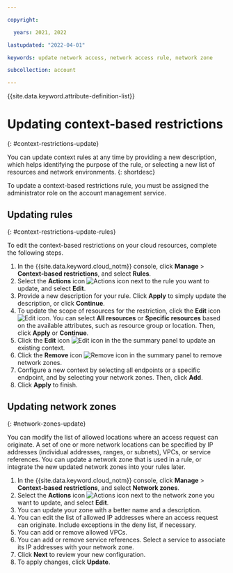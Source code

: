 ```yaml
---

copyright:

  years: 2021, 2022

lastupdated: "2022-04-01"

keywords: update network access, network access rule, network zone

subcollection: account

---
```


{{site.data.keyword.attribute-definition-list}}

# Updating context-based restrictions
{: #context-restrictions-update}

You can update context rules at any time by providing a new description, which helps identifying the purpose of the rule, or selecting a new list of resources and network environments.
{: shortdesc}

To update a context-based restrictions rule, you must be assigned the administrator role on the account management service.

## Updating rules
{: #context-restrictions-update-rules}

To edit the context-based restrictions on your cloud resources, complete the following steps.

1. In the {{site.data.keyword.cloud_notm}} console, click **Manage** > **Context-based restrictions**, and select **Rules**.
2. Select the **Actions** icon ![Actions icon](../icons/action-menu-icon.svg "Actions") next to the rule you want to update, and select **Edit**.
3. Provide a new description for your rule. Click **Apply** to simply update the description, or click **Continue**.
4. To update the scope of resources for the restriction, click the **Edit** icon ![Edit icon](../icons/edit-tagging.svg "Edit"). You can select **All resources** or **Specific resources** based on the available attributes, such as resource group or location. Then, click **Apply** or **Continue**.
5. Click the **Edit** icon ![Edit icon](../icons/edit-tagging.svg "Edit") in the the summary panel to update an existing context.
6. Click the **Remove** icon ![Remove icon](../icons/delete.svg "Remove") in the summary panel to remove network zones.
7. Configure a new context by selecting all endpoints or a specific endpoint, and by selecting your network zones. Then, click **Add**. 
8. Click **Apply** to finish.

## Updating network zones
{: #network-zones-update}

You can modify the list of allowed locations where an access request can originate. A set of one or more network locations can be specified by IP addresses (individual addresses, ranges, or subnets), VPCs, or service references. You can update a network zone that is used in a rule, or integrate the new updated network zones into your rules later.

1. In the {{site.data.keyword.cloud_notm}} console, click **Manage** > **Context-based restrictions**, and select **Network zones**.
1. Select the **Actions** icon ![Actions icon](../icons/action-menu-icon.svg "Actions") next to the network zone you want to update, and select **Edit**.
1. You can update your zone with a better name and a description.
1. You can edit the list of allowed IP addresses where an access request can originate. Include exceptions in the deny list, if necessary.
1. You can add or remove allowed VPCs. 
1. You can add or remove service references. Select a service to associate its IP addresses with your network zone.
1. Click **Next** to review your new configuration.
1. To apply changes, click **Update**.
